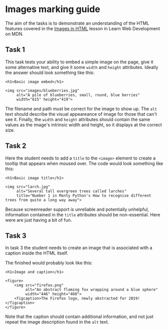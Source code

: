 # Images marking guide

The aim of the tasks is to demonstrate an understanding of the HTML features covered in the [Images in HTML](https://developer.mozilla.org/en-US/docs/Learn/HTML/Multimedia_and_embedding/Images_in_HTML) lesson in Learn Web Development on MDN.

## Task 1

This task tests your ability to embed a simple image on the page, give it some alternative text, and give it some `width` and `height` attributes. Ideally the answer should look something like this:

```
<h1>Basic image embed</h1>

<img src="images/blueberries.jpg"
     alt="A pile of blueberries, small, round, blue berries"
     width="615" height="419">
```

The filename and path must be correct for the image to show up. The `alt` text should describe the visual appeareance of image for those that can't see it. Finally, the `width` and `height` attributes should contain the same values as the image's intrinsic width and height, so it displays at the correct size.

## Task 2

Here the student needs to add a `title` to the `<image>` element to create a tooltip that appears when moused over. The code would look something like this:

```
<h1>Basic image title</h1>

<img src="larch.jpg"
     alt="Several tall evergreen trees called larches"
     title="Number 1 in Monty Python's How to recognise different trees from quite a long way away">
```

Because screenreader support is unreliable and potentially unhelpful, information contained in the `title` attributes should be non-essential. Here were are just having a bit of fun.

## Task 3

In task 3 the student needs to create an image that is associated with a caption inside the HTML itself.

The finished would probably look like this:

```
<h1>Image and caption</h1>

<figure>
	<img src="firefox.png"
	     alt="An abstract flaming fox wrapping around a blue sphere"
	     width="446" height="460">
	<figcaption>The Firefox logo, newly abstracted for 2019!</figcaption>
</figure>
```

Note that the caption should contain additional information, and not just repeat the image description found in the `alt` text.
